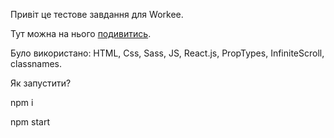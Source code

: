 Привіт це тестове завдання для Workee.

Тут можна на нього [подивитись](https://sashapylypyuk.github.io/test_workee/).

Було використано: HTML, Css, Sass, JS, React.js, PropTypes, InfiniteScroll, classnames.

Як запустити?

npm i

npm start
